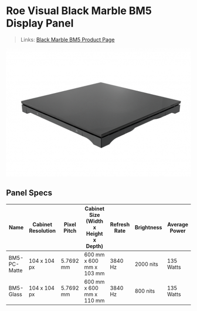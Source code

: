 # Roe Visual Black Marble BM5 Display Panel

> Links: [Black Marble BM5 Product Page](https://www.roevisual.com/en/products/black-marble-bm5)

![Black Marble BM5](ROE-Black-Marble-BM5.png)

## Panel Specs

| Name         | Cabinet Resolution | Pixel Pitch | Cabinet Size (Width x Height x Depth) | Refresh Rate | Brightness | Average Power |
|--------------|--------------------|-------------|---------------------------------------|--------------|------------|---------------|
| BM5-PC-Matte | 104 x 104 px       | 5.7692 mm   | 600 mm x 600 mm x 103 mm              | 3840 Hz      | 2000 nits  | 135 Watts     |
| BM5-Glass    | 104 x 104 px       | 5.7692 mm    | 600 mm x 600 mm x 110 mm             | 3840 Hz      |  800 nits  | 135 Watts     |
